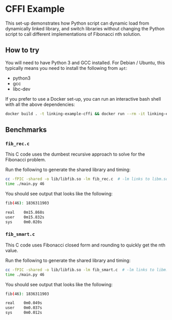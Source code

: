 # CFFI Example

This set-up demonstrates how Python script can dynamic load from dynamically
linked library, and switch libraries without changing the Python script to call
different implementations of Fibonacci nth solution.

## How to try

You will need to have Python 3 and GCC installed. For Debian / Ubuntu, this
typically means you need to install the following from `apt`:

- python3
- gcc
- libc-dev

If you prefer to use a Docker set-up, you can run an interactive bash shell with
all the above dependencies:

```bash
docker build . -t linking-example-cffi && docker run --rm -it linking-example-cffi
```

## Benchmarks

### `fib_rec.c`

This C code uses the dumbest recursive approach to solve for the Fibonacci
problem.

Run the following to generate the shared library and timing:

```bash
cc -fPIC -shared -o lib/libfib.so -lm fib_rec.c  # -lm links to libm.so
time ./main.py 46
```

You should see output that looks like the following:

```bash
fib(46): 1836311903

real    0m15.868s
user    0m15.832s
sys     0m0.020s
```

### `fib_smart.c`

This C code uses Fibonacci closed form and rounding to quickly get the nth
value.

Run the following to generate the shared library and timing:

```bash
cc -fPIC -shared -o lib/libfib.so -lm fib_smart.c  # -lm links to libm.so
time ./main.py 46
```

You should see output that looks like the following:

```bash
fib(46): 1836311903

real    0m0.049s
user    0m0.037s
sys     0m0.012s
